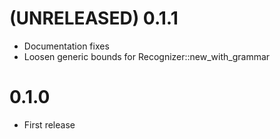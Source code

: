 # (UNRELEASED) 0.1.1
* Documentation fixes
* Loosen generic bounds for Recognizer::new_with_grammar

# 0.1.0
* First release

